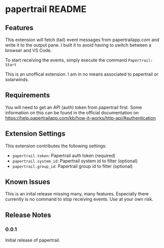# papertrail README

## Features

This extension will fetch (tail) event messages from papertrailapp.com and write it to the output pane. I built it to avoid having to switch between a browser and VS Code.

To start receiving the events, simply execute the command `Papertrail: Start`

This is an unoffical extension. I am in no means associated to papertrail or solarwinds.

## Requirements

You will need to get an API (auth) token from papertrail first. Some information on this can be found in the official documentation on <https://help.papertrailapp.com/kb/how-it-works/http-api/#authentication>

## Extension Settings

This extension contributes the following settings:

- `papertrail.token`: Papertrail auth token (required)
- `papertrail.system_id`: Papertrail system id to filter (optional)
- `papertrail.group_id`: Papertrail group id to filter (optional)

## Known Issues

This is an inital release missing many, many features. Especially there currently is no command to stop receiving events. Use at your own risk.

## Release Notes

### 0.0.1

Initial release of papertrail.
